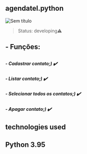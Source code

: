 ## agendatel.python
![Sem título](https://user-images.githubusercontent.com/74879641/119185364-13a8a680-ba4d-11eb-956c-42e93284279c.png)

> Status: developing⚠️

<h2> - Funções:<h2>
<h5> - Cadastrar contato;)  ✔️<h5>
<h5> - Listar contato;)     ✔️<h5>
<h5> - Selecionar todos os contatos;) ✔️<h5>
<h5> - Apagar contato;)   ✔️<h5>

 
 <h2> technologies used<h2>
Python 3.95   
  
